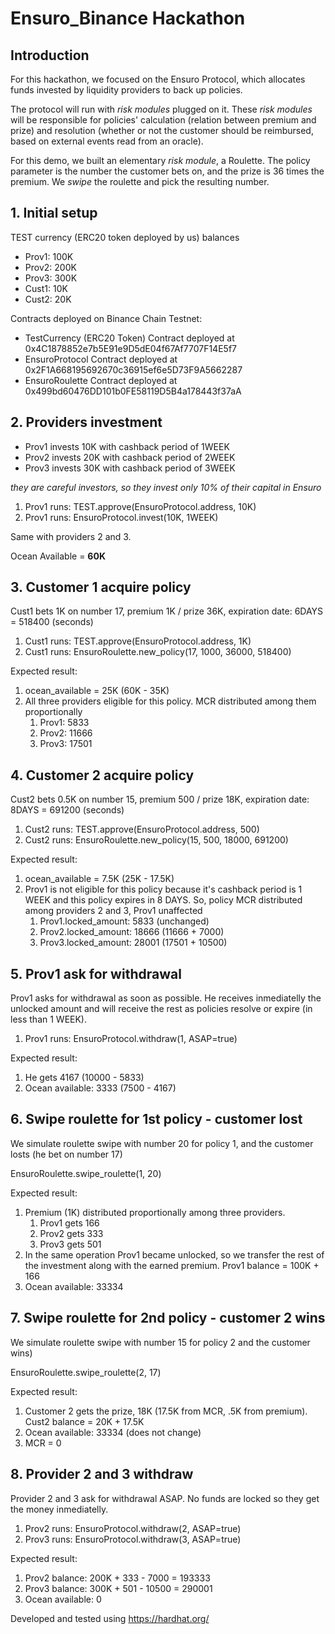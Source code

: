 # Ensuro_Binance Hackathon

## Introduction

For this hackathon, we focused on the Ensuro Protocol, which allocates funds invested by liquidity providers to back up policies.

The protocol will run with *risk modules* plugged on it. These *risk modules* will be responsible for policies' calculation (relation between premium and prize) and resolution (whether or not the customer should be reimbursed, based on external events read from an oracle).

For this demo, we built an elementary *risk module*, a Roulette. The policy parameter is the number the customer bets on, and the prize is 36 times the premium. We *swipe* the roulette and pick the resulting number.

## 1. Initial setup

TEST currency (ERC20 token deployed by us) balances

- Prov1: 100K
- Prov2: 200K
- Prov3: 300K
- Cust1: 10K
- Cust2: 20K

Contracts deployed on Binance Chain Testnet:
- TestCurrency (ERC20 Token) Contract deployed at 0x4C1878852e7b5E91e9D5dE04f67Af7707F14E5f7
- EnsuroProtocol Contract deployed at 0x2F1A668195692670c36915ef6e5D73F9A5662287
- EnsuroRoulette Contract deployed at 0x499bd60476DD101b0FE58119D5B4a178443f37aA


## 2. Providers investment

- Prov1 invests 10K with cashback period of 1WEEK
- Prov2 invests 20K with cashback period of 2WEEK
- Prov3 invests 30K with cashback period of 3WEEK

*they are careful investors, so they invest only 10% of their capital in Ensuro*

1. Prov1 runs: TEST.approve(EnsuroProtocol.address, 10K)
2. Prov1 runs: EnsuroProtocol.invest(10K, 1WEEK)

Same with providers 2 and 3.

Ocean Available = **60K**


## 3. Customer 1 acquire policy

Cust1 bets 1K on number 17, premium 1K / prize 36K, expiration date: 6DAYS = 518400 (seconds)

1. Cust1 runs: TEST.approve(EnsuroProtocol.address, 1K)
2. Cust1 runs: EnsuroRoulette.new_policy(17, 1000, 36000, 518400)

Expected result:

1. ocean_available = 25K (60K - 35K)
2. All three providers eligible for this policy. MCR distributed among them proportionally
    1. Prov1: 5833
    2. Prov2: 11666
    3. Prov3: 17501


## 4. Customer 2 acquire policy

Cust2 bets 0.5K on number 15, premium 500 / prize 18K, expiration date: 8DAYS = 691200 (seconds)

1. Cust2 runs: TEST.approve(EnsuroProtocol.address, 500)
2. Cust2 runs: EnsuroRoulette.new_policy(15, 500, 18000, 691200)

Expected result:

1. ocean_available = 7.5K (25K - 17.5K)
2. Prov1 is not eligible for this policy because it's cashback period is 1 WEEK and this policy expires in 8 DAYS. So, policy MCR distributed among providers 2 and 3, Prov1 unaffected
    1. Prov1.locked_amount: 5833 (unchanged)
    2. Prov2.locked_amount: 18666 (11666 + 7000)
    3. Prov3.locked_amount: 28001 (17501 + 10500)


## 5. Prov1 ask for withdrawal

Prov1 asks for withdrawal as soon as possible. He receives inmediatelly the unlocked amount and will receive the rest as policies resolve or expire (in less than 1 WEEK).

1. Prov1 runs: EnsuroProtocol.withdraw(1, ASAP=true)

Expected result:

1. He gets 4167 (10000 - 5833)
2. Ocean available: 3333 (7500 - 4167)


## 6. Swipe roulette for 1st policy - customer lost

We simulate roulette swipe with number 20 for policy 1, and the customer losts (he bet on number 17)

EnsuroRoulette.swipe_roulette(1, 20)

Expected result:
1. Premium (1K) distributed proportionally among three providers.
   1. Prov1 gets 166
   2. Prov2 gets 333
   3. Prov3 gets 501
2. In the same operation Prov1 became unlocked, so we transfer the rest of the investment along with the earned premium. Prov1 balance = 100K + 166
3. Ocean available: 33334


## 7. Swipe roulette for 2nd policy - customer 2 wins

We simulate roulette swipe with number 15 for policy 2 and the customer wins)

EnsuroRoulette.swipe_roulette(2, 17)

Expected result:
1. Customer 2 gets the prize, 18K (17.5K from MCR, .5K from premium). Cust2 balance = 20K + 17.5K
2. Ocean available: 33334 (does not change)
3. MCR = 0


## 8. Provider 2 and 3 withdraw
 
Provider 2 and 3 ask for withdrawal ASAP. No funds are locked so they get the money inmediatelly.

1. Prov2 runs: EnsuroProtocol.withdraw(2, ASAP=true)
2. Prov3 runs: EnsuroProtocol.withdraw(3, ASAP=true)

Expected result:
1. Prov2 balance: 200K + 333 - 7000 = 193333
2. Prov3 balance: 300K + 501 - 10500 = 290001
3. Ocean available: 0


Developed and tested using https://hardhat.org/

